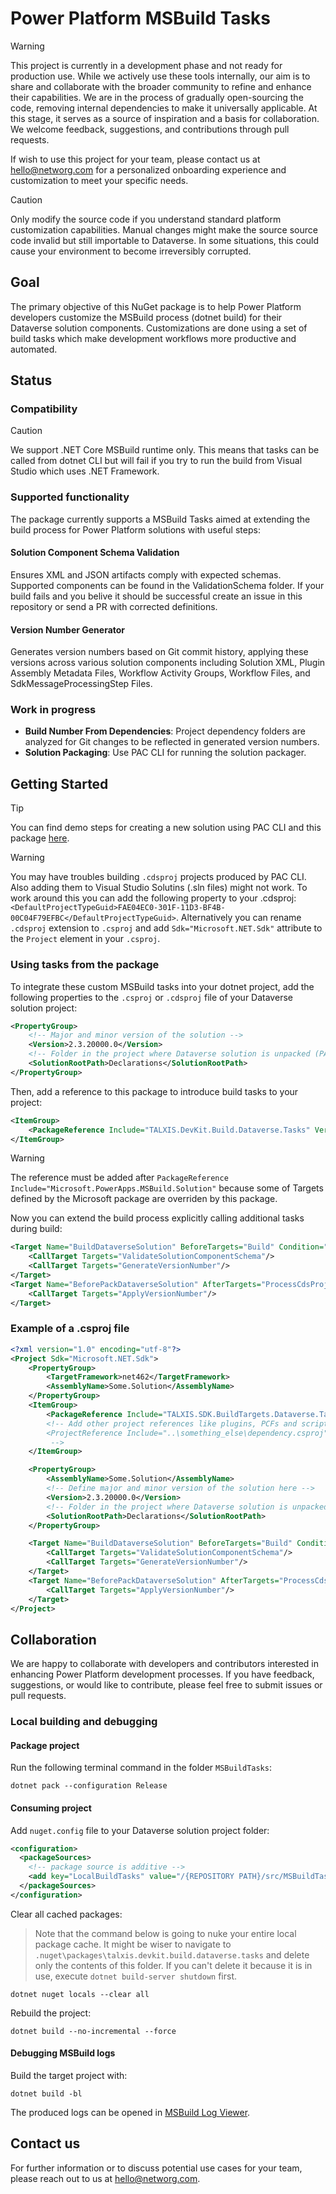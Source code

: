 # Power Platform MSBuild Tasks

> [!WARNING]
> This project is currently in a development phase and not ready for production use.
> While we actively use these tools internally, our aim is to share and collaborate with the broader community to refine and enhance their capabilities.
> We are in the process of gradually open-sourcing the code, removing internal dependencies to make it universally applicable.
> At this stage, it serves as a source of inspiration and a basis for collaboration.
> We welcome feedback, suggestions, and contributions through pull requests.

If wish to use this project for your team, please contact us at hello@networg.com for a personalized onboarding experience and customization to meet your specific needs.

> [!CAUTION]
> Only modify the source code if you understand standard platform customization capabilities.
> Manual changes might make the source source code invalid but still importable to Dataverse.
> In some situations, this could cause your environment to become irreversibly corrupted.

## Goal
The primary objective of this NuGet package is to help Power Platform developers customize the MSBuild process (dotnet build) for their Dataverse solution components. Customizations are done using a set of build tasks which make development workflows more productive and automated.

## Status

### Compatibility
> [!CAUTION]
> We support .NET Core MSBuild runtime only. This means that tasks can be called from dotnet CLI but will fail if you try to run the build from Visual Studio which uses .NET Framework.

### Supported functionality

The package currently supports a MSBuild Tasks aimed at extending the build process for Power Platform solutions with useful steps:

#### Solution Component Schema Validation
Ensures XML and JSON artifacts comply with expected schemas. Supported components can be found in the ValidationSchema folder. If your build fails and you belive it should be successful create an issue in this repository or send a PR with corrected definitions.

#### Version Number Generator
Generates version numbers based on Git commit history, applying these versions across various solution components including Solution XML, Plugin Assembly Metadata Files, Workflow Activity Groups, Workflow Files, and SdkMessageProcessingStep Files.

### Work in progress

- **Build Number From Dependencies**: Project dependency folders are analyzed for Git changes to be reflected in generated version numbers.
- **Solution Packaging**: Use PAC CLI for running the solution packager.

## Getting Started
> [!TIP]  
> You can find demo steps for creating a new solution using PAC CLI and this package [here](https://tntg.cz/repo-init-demo).

> [!WARNING]  
> You may have troubles building `.cdsproj` projects produced by PAC CLI.
> Also adding them to Visual Studio Solutins (.sln files) might not work.
> To work around this you can add the following property to your .cdsproj: `<DefaultProjectTypeGuid>FAE04EC0-301F-11D3-BF4B-00C04F79EFBC</DefaultProjectTypeGuid>`.
> Alternatively you can rename `.cdsproj` extension to `.csproj` and add `Sdk="Microsoft.NET.Sdk"` attribute to the `Project` element in your `.csproj`.

### Using tasks from the package
To integrate these custom MSBuild tasks into your dotnet project, add the following properties to the `.csproj` or `.cdsproj` file of your Dataverse solution project:
```xml
<PropertyGroup>
    <!-- Major and minor version of the solution -->
    <Version>2.3.20000.0</Version>
    <!-- Folder in the project where Dataverse solution is unpacked (PAC CLI users src folder in the init command) -->
    <SolutionRootPath>Declarations</SolutionRootPath>
</PropertyGroup>

```
Then, add a reference to this package to introduce build tasks to your project:
```xml
<ItemGroup>
    <PackageReference Include="TALXIS.DevKit.Build.Dataverse.Tasks" Version="0.*" />
</ItemGroup>
```
> [!WARNING]  
> The reference must be added after
> `PackageReference Include="Microsoft.PowerApps.MSBuild.Solution"`
> because some of Targets defined by the Microsoft package are overriden by this package.


Now you can extend the build process explicitly calling additional tasks during build:

```xml
<Target Name="BuildDataverseSolution" BeforeTargets="Build" Condition="Exists('$(ProjectDir)$(SolutionRootPath)\Other\Solution.xml')">
    <CallTarget Targets="ValidateSolutionComponentSchema"/>
    <CallTarget Targets="GenerateVersionNumber"/>
</Target>
<Target Name="BeforePackDataverseSolution" AfterTargets="ProcessCdsProjectReferencesOutputs" Condition="Exists('$(ProjectDir)$(SolutionRootPath)\Other\Solution.xml')">
    <CallTarget Targets="ApplyVersionNumber"/>
</Target>
```

### Example of a .csproj file

```xml
<?xml version="1.0" encoding="utf-8"?>
<Project Sdk="Microsoft.NET.Sdk">
    <PropertyGroup>
        <TargetFramework>net462</TargetFramework>
        <AssemblyName>Some.Solution</AssemblyName>
    </PropertyGroup>
    <ItemGroup>
        <PackageReference Include="TALXIS.SDK.BuildTargets.Dataverse.Tasks" Version="0.*" />
        <!-- Add other project references like plugins, PCFs and scripts here...
        <ProjectReference Include="..\something_else\dependency.csproj" />
         -->
    </ItemGroup>

    <PropertyGroup>
        <AssemblyName>Some.Solution</AssemblyName>
        <!-- Define major and minor version of the solution here -->
        <Version>2.3.20000.0</Version>
        <!-- Folder in the project where Dataverse solution is unpacked -->
        <SolutionRootPath>Declarations</SolutionRootPath>
    </PropertyGroup>

    <Target Name="BuildDataverseSolution" BeforeTargets="Build" Condition="Exists('$(ProjectDir)$(SolutionRootPath)\Other\Solution.xml')">
        <CallTarget Targets="ValidateSolutionComponentSchema"/>
        <CallTarget Targets="GenerateVersionNumber"/>
    </Target>
    <Target Name="BeforePackDataverseSolution" AfterTargets="ProcessCdsProjectReferencesOutputs" Condition="Exists('$(ProjectDir)$(SolutionRootPath)\Other\Solution.xml')">
        <CallTarget Targets="ApplyVersionNumber"/>
    </Target>
</Project>
```

## Collaboration

We are happy to collaborate with developers and contributors interested in enhancing Power Platform development processes. If you have feedback, suggestions, or would like to contribute, please feel free to submit issues or pull requests.

### Local building and debugging

#### Package project

Run the following terminal command in the folder `MSBuildTasks`:

```
dotnet pack --configuration Release
```

#### Consuming project

Add `nuget.config` file to your Dataverse solution project folder:

```xml
<configuration>
  <packageSources>
    <!-- package source is additive -->
    <add key="LocalBuildTasks" value="/{REPOSITORY PATH}/src/MSBuildTasks/bin/Release/" />
  </packageSources>
</configuration>
```

Clear all cached packages:

> Note that the command below is going to nuke your entire local package cache. It might be wiser to navigate to `.nuget\packages\talxis.devkit.build.dataverse.tasks` and delete only the contents of this folder. If you can't delete it because it is in use, execute `dotnet build-server shutdown` first.

```
dotnet nuget locals --clear all
```

Rebuild the project:

```
dotnet build --no-incremental --force
```

#### Debugging MSBuild logs

Build the target project with:

```
dotnet build -bl
```

The produced logs can be opened in [MSBuild Log Viewer](https://msbuildlog.com/).

## Contact us

For further information or to discuss potential use cases for your team, please reach out to us at hello@networg.com.
